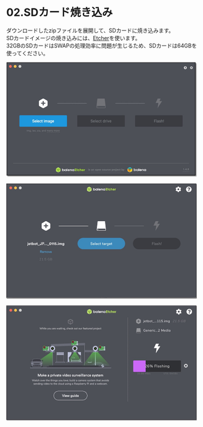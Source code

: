 # 02.SDカード焼き込み

ダウンロードしたzipファイルを展開して、SDカードに焼き込みます。  
SDカードイメージの焼き込みには、[Etcher](https://www.balena.io/etcher/)を使います。  
32GBのSDカードはSWAPの処理効率に問題が生じるため、SDカードは64GBを使ってください。  

![](../img/sd001.jpg)

![](..//img/sd002.jpg)

![](..//img/sd004.jpg)

